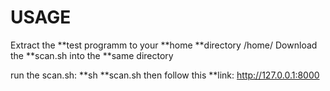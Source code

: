 # USAGE
Extract the **test programm to your **home **directory /home/<username> 
Download the **scan.sh into the **same directory

run  the scan.sh: **sh **scan.sh
then follow this **link: http://127.0.0.1:8000
